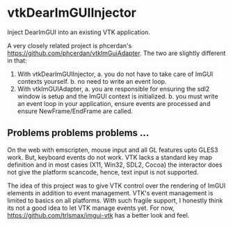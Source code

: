 # vtkDearImGUIInjector
Inject DearImGUI into an existing VTK application.

A very closely related project is phcerdan's https://github.com/phcerdan/vtkImGuiAdapter.
The two are slightly different in that:
1. With vtkDearImGUIInjector, 
    a. you do not have to take care of ImGUI contexts yourself.
    b. no need to write an event loop.
2. With vtkImGUIAdapter,
    a. you are responsible for ensuring the sdl2 window is setup and the ImGUI context is initialized.
    b. you must write an event loop in your application, ensure events are processed and ensure NewFrame/EndFrame are called.

## Problems problems problems ...
On the web with emscripten, mouse input and all GL features upto GLES3 work. But, keyboard events do not work.
VTK lacks a standard key map definition and in most cases (X11, Win32, SDL2, Cocoa) the interactor does not give
the platform scancode, hence, text input is not supported.

The idea of this project was to give VTK control over the rendering of ImGUI elements in addition to event management.
VTK's event management is limited to basics on all platforms. With such fragile support, I honestly think its not a
good idea to let VTK manage events yet. For now, https://github.com/trlsmax/imgui-vtk has a better look and feel.
